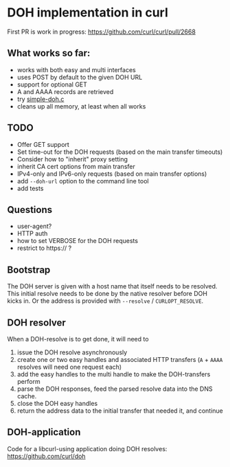 # DOH implementation in curl

First PR is work in progress: https://github.com/curl/curl/pull/2668

## What works so far:

- works with both easy and multi interfaces
- uses POST by default to the given DOH URL
- support for optional GET
- A and AAAA records are retrieved
- try [simple-doh.c](https://gist.github.com/bagder/93092c51fdd5c49a967cc1e641a9f369)
- cleans up all memory, at least when all works

## TODO

- Offer GET support
- Set time-out for the DOH requests (based on the main transfer timeouts)
- Consider how to "inherit" proxy setting
- inherit CA cert options from main transfer
- IPv4-only and IPv6-only requests (based on main transfer options)
- add `--doh-url` option to the command line tool
- add tests

## Questions

- user-agent?
- HTTP auth
- how to set VERBOSE for the DOH requests
- restrict to https:// ?

## Bootstrap

The DOH server is given with a host name that itself needs to be resolved. This initial resolve needs to be done by the native resolver before DOH kicks in. Or the address is provided with `--resolve` / `CURLOPT_RESOLVE`.

## DOH resolver

When a DOH-resolve is to get done, it will need to
1. issue the DOH resolve asynchronously
2. create one or two easy handles and associated HTTP transfers (`A` + `AAAA` resolves will need one request each)
3. add the easy handles to the multi handle to make the DOH-transfers perform
4. parse the DOH responses, feed the parsed resolve data into the DNS cache.
5. close the DOH easy handles
6. return the address data to the initial transfer that needed it, and continue 

## DOH-application

Code for a libcurl-using application doing DOH resolves: https://github.com/curl/doh
